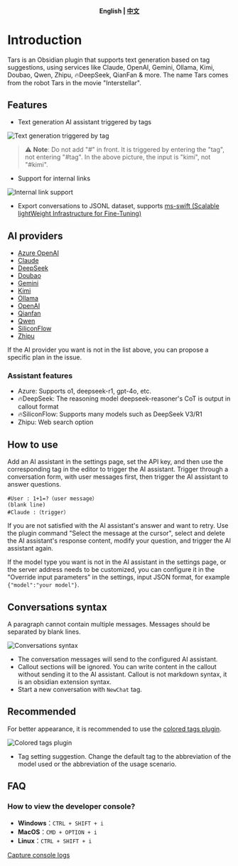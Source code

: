 <h4 align="center">
    <p>
        <b>English</b> |
        <a href="https://github.com/TarsLab/obsidian-tars/blob/main/README.md">中文</a>
    </p>
</h4>

# Introduction

Tars is an Obsidian plugin that supports text generation based on tag suggestions, using services like Claude, OpenAI, Gemini, Ollama, Kimi, Doubao, Qwen, Zhipu, 🔥DeepSeek, QianFan & more. The name Tars comes from the robot Tars in the movie "Interstellar".

## Features

- Text generation AI assistant triggered by tags

![Text generation triggered by tag](docs/images/write%20a%20story%20with%20Kimi.gif)

> ⚠️ **Note**: Do not add "#" in front. It is triggered by entering the "tag", not entering "#tag". In the above picture, the input is "kimi", not "#kimi".

- Support for internal links

![Internal link support](docs/images/writer%20prompt.png)

- Export conversations to JSONL dataset, supports [ms-swift (Scalable lightWeight Infrastructure for Fine-Tuning)](https://github.com/modelscope/swift)

## AI providers

- [Azure OpenAI](https://azure.microsoft.com)
- [Claude](https://claude.ai)
- [DeepSeek](https://www.deepseek.com)
- [Doubao](https://www.volcengine.com/product/doubao)
- [Gemini](https://gemini.google.com)
- [Kimi](https://www.moonshot.cn)
- [Ollama](https://www.ollama.com)
- [OpenAI](https://platform.openai.com/api-keys)
- [Qianfan](https://qianfan.cloud.baidu.com)
- [Qwen](https://dashscope.console.aliyun.com)
- [SiliconFlow](https://siliconflow.cn)
- [Zhipu](https://open.bigmodel.cn/)

If the AI provider you want is not in the list above, you can propose a specific plan in the issue.

### Assistant features

- Azure: Supports o1, deepseek-r1, gpt-4o, etc.
- 🔥DeepSeek: The reasoning model deepseek-reasoner's CoT is output in callout format
- 🔥SiliconFlow: Supports many models such as DeepSeek V3/R1
- Zhipu: Web search option

## How to use

Add an AI assistant in the settings page, set the API key, and then use the corresponding tag in the editor to trigger the AI assistant. Trigger through a conversation form, with user messages first, then trigger the AI assistant to answer questions.

```text
#User : 1+1=?（user message）
(blank line)
#Claude :（trigger）
```

If you are not satisfied with the AI assistant's answer and want to retry. Use the plugin command "Select the message at the cursor", select and delete the AI assistant's response content, modify your question, and trigger the AI assistant again.

If the model type you want is not in the AI assistant in the settings page, or the server address needs to be customized, you can configure it in the "Override input parameters" in the settings, input JSON format, for example `{"model":"your model"}`.

## Conversations syntax

A paragraph cannot contain multiple messages. Messages should be separated by blank lines.

![Conversations syntax](docs/images/syntax.png)

- The conversation messages will send to the configured AI assistant.
- Callout sections will be ignored. You can write content in the callout without sending it to the AI assistant. Callout is not markdown syntax, it is an obsidian extension syntax.
- Start a new conversation with `NewChat` tag.

## Recommended

For better appearance, it is recommended to use the [colored tags plugin](https://github.com/pfrankov/obsidian-colored-tags).

![Colored tags plugin](docs/images/coloredTags.png)

- Tag setting suggestion. Change the default tag to the abbreviation of the model used or the abbreviation of the usage scenario.

## FAQ

### How to view the developer console?

- **Windows**：`CTRL + SHIFT + i`
- **MacOS**：`CMD + OPTION + i`
- **Linux**：`CTRL + SHIFT + i`

[Capture console logs](https://help.obsidian.md/Help+and+support#Capture+console+logs)
